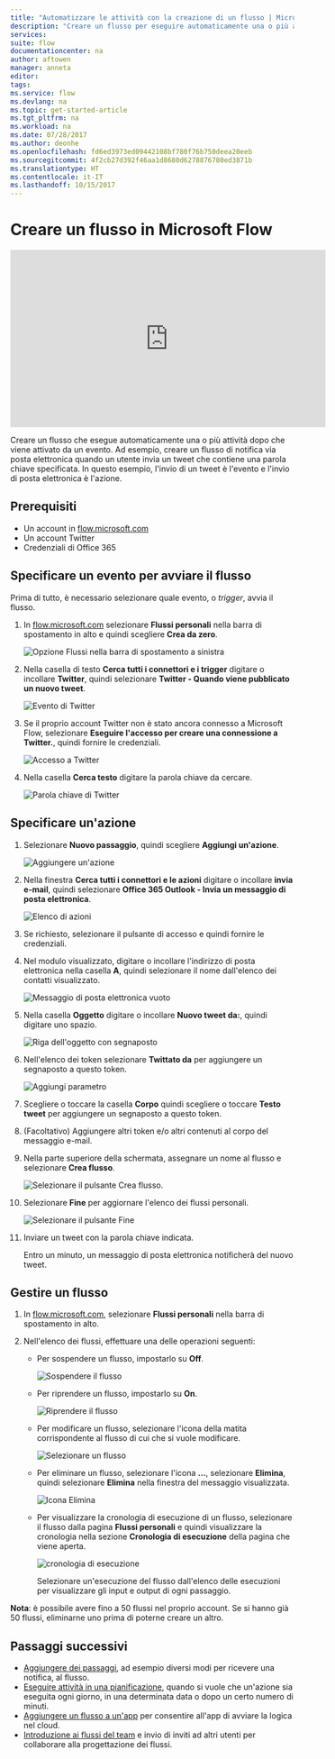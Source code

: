 ```yaml
---
title: "Automatizzare le attività con la creazione di un flusso | Microsoft Docs"
description: "Creare un flusso per eseguire automaticamente una o più azioni, ad esempio l'invio di posta elettronica, quando si verificano determinati eventi, ad esempio un utente aggiunge una riga a un elenco di SharePoint."
services: 
suite: flow
documentationcenter: na
author: aftowen
manager: anneta
editor: 
tags: 
ms.service: flow
ms.devlang: na
ms.topic: get-started-article
ms.tgt_pltfrm: na
ms.workload: na
ms.date: 07/28/2017
ms.author: deonhe
ms.openlocfilehash: fd6ed3973ed09442108bf780f76b750deea20eeb
ms.sourcegitcommit: 4f2cb27d392f46aa1d8680d6278876780ed3871b
ms.translationtype: HT
ms.contentlocale: it-IT
ms.lasthandoff: 10/15/2017
---
```

# <a name="create-a-flow-in-microsoft-flow"></a>Creare un flusso in Microsoft Flow
<iframe width="560" height="315" src="https://www.youtube.com/embed/Gt3CMhLAQqE?list=PL8nfc9haGeb55I9wL9QnWyHp3ctU2_ThF" frameborder="0" allowfullscreen></iframe>

Creare un flusso che esegue automaticamente una o più attività dopo che viene attivato da un evento. Ad esempio, creare un flusso di notifica via posta elettronica quando un utente invia un tweet che contiene una parola chiave specificata. In questo esempio, l'invio di un tweet è l'evento e l'invio di posta elettronica è l'azione.

## <a name="prerequisites"></a>Prerequisiti
* Un account in [flow.microsoft.com](https://flow.microsoft.com)
* Un account Twitter
* Credenziali di Office 365

## <a name="specify-an-event-to-start-the-flow"></a>Specificare un evento per avviare il flusso
Prima di tutto, è necessario selezionare quale evento, o *trigger*, avvia il flusso.

1. In [flow.microsoft.com](https://flow.microsoft.com) selezionare **Flussi personali** nella barra di spostamento in alto e quindi scegliere **Crea da zero**.
   
    ![Opzione Flussi nella barra di spostamento a sinistra](./media/get-started-logic-flow/create-logic-flow.png)
2. Nella casella di testo **Cerca tutti i connettori e i trigger** digitare o incollare **Twitter**, quindi selezionare **Twitter - Quando viene pubblicato un nuovo tweet**.
   
    ![Evento di Twitter](./media/get-started-logic-flow/twitter-search.png)
3. Se il proprio account Twitter non è stato ancora connesso a Microsoft Flow, selezionare **Eseguire l'accesso per creare una connessione a Twitter.**, quindi fornire le credenziali.
   
    ![Accesso a Twitter](./media/get-started-logic-flow/twitter-signin.png)
4. Nella casella **Cerca testo** digitare la parola chiave da cercare.
   
    ![Parola chiave di Twitter](./media/get-started-logic-flow/twitter-keyword.png)

## <a name="specify-an-action"></a>Specificare un'azione
1. Selezionare **Nuovo passaggio**, quindi scegliere **Aggiungi un'azione**.
   
    ![Aggiungere un'azione](./media/get-started-logic-flow/add-action-icon.png)
2. Nella finestra **Cerca tutti i connettori e le azioni** digitare o incollare **invia e-mail**, quindi selezionare **Office 365 Outlook - Invia un messaggio di posta elettronica**.
   
    ![Elenco di azioni](./media/get-started-logic-flow/send-email.png)
3. Se richiesto, selezionare il pulsante di accesso e quindi fornire le credenziali.
4. Nel modulo visualizzato, digitare o incollare l'indirizzo di posta elettronica nella casella **A**, quindi selezionare il nome dall'elenco dei contatti visualizzato.
   
    ![Messaggio di posta elettronica vuoto](./media/get-started-logic-flow/blank-email.png)
5. Nella casella **Oggetto** digitare o incollare **Nuovo tweet da:**, quindi digitare uno spazio.
   
    ![Riga dell'oggetto con segnaposto](./media/get-started-logic-flow/message-token.png)
6. Nell'elenco dei token selezionare **Twittato da** per aggiungere un segnaposto a questo token.
   
    ![Aggiungi parametro](./media/get-started-logic-flow/add-parameter.png)
7. Scegliere o toccare la casella **Corpo** quindi scegliere o toccare **Testo tweet** per aggiungere un segnaposto a questo token.
8. (Facoltativo) Aggiungere altri token e/o altri contenuti al corpo del messaggio e-mail.
9. Nella parte superiore della schermata, assegnare un nome al flusso e selezionare **Crea flusso**.
   
    ![Selezionare il pulsante Crea flusso.](./media/get-started-logic-flow/create-button.png)
10. Selezionare **Fine** per aggiornare l'elenco dei flussi personali.
    
     ![Selezionare il pulsante Fine](./media/get-started-logic-flow/done-button.png)
11. Inviare un tweet con la parola chiave indicata.
    
     Entro un minuto, un messaggio di posta elettronica notificherà del nuovo tweet.

## <a name="manage-a-flow"></a>Gestire un flusso
1. In [flow.microsoft.com](https://flow.microsoft.com), selezionare **Flussi personali** nella barra di spostamento in alto.
2. Nell'elenco dei flussi, effettuare una delle operazioni seguenti:
   
   * Per sospendere un flusso, impostarlo su **Off**.
     
       ![Sospendere il flusso](./media/get-started-logic-flow/pause-flow.png)
   * Per riprendere un flusso, impostarlo su **On**.
     
       ![Riprendere il flusso](./media/get-started-logic-flow/resume-flow.png)
   * Per modificare un flusso, selezionare l'icona della matita corrispondente al flusso di cui che si vuole modificare.
     
       ![Selezionare un flusso](./media/get-started-logic-flow/select-flow.png)
   * Per eliminare un flusso, selezionare l'icona **...**, selezionare **Elimina**, quindi selezionare **Elimina** nella finestra del messaggio visualizzata.
     
       ![Icona Elimina](./media/get-started-logic-flow/delete-icon.png)
   * Per visualizzare la cronologia di esecuzione di un flusso, selezionare il flusso dalla pagina **Flussi personali** e quindi visualizzare la cronologia nella sezione **Cronologia di esecuzione** della pagina che viene aperta.
     
       ![cronologia di esecuzione](./media/get-started-logic-flow/run-history.png)
     
     Selezionare un'esecuzione del flusso dall'elenco delle esecuzioni per visualizzare gli input e output di ogni passaggio.

**Nota**: è possibile avere fino a 50 flussi nel proprio account. Se si hanno già 50 flussi, eliminarne uno prima di poterne creare un altro.

## <a name="next-steps"></a>Passaggi successivi
* [Aggiungere dei passaggi](multi-step-logic-flow.md), ad esempio diversi modi per ricevere una notifica, al flusso.
* [Eseguire attività in una pianificazione](run-tasks-on-a-schedule.md), quando si vuole che un'azione sia eseguita ogni giorno, in una determinata data o dopo un certo numero di minuti.
* [Aggiungere un flusso a un'app](https://powerapps.microsoft.com/tutorials/using-logic-flows/) per consentire all'app di avviare la logica nel cloud.
* [Introduzione ai flussi del team](create-team-flows.md) e invio di inviti ad altri utenti per collaborare alla progettazione dei flussi.

